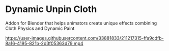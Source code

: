 # Dynamic Unpin Cloth
Addon for Blender that helps animators create unique effects combining Cloth Physics and Dynamic Paint


https://user-images.githubusercontent.com/33881833/211217315-ffa9cdfb-8a16-4195-821b-2d3f05363d79.mp4

